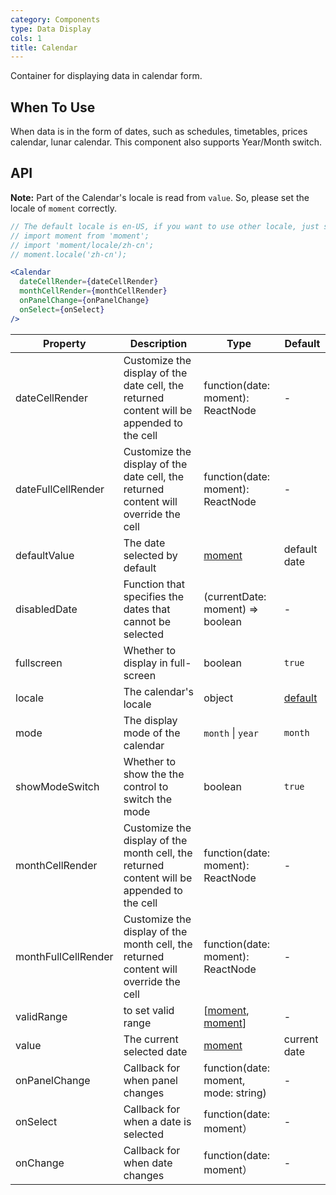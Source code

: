 ```yaml
---
category: Components
type: Data Display
cols: 1
title: Calendar
---
```


Container for displaying data in calendar form.

## When To Use

When data is in the form of dates, such as schedules, timetables, prices calendar, lunar calendar. This component also supports Year/Month switch.

## API

**Note:** Part of the Calendar's locale is read from `value`. So, please set the locale of `moment` correctly.

```jsx
// The default locale is en-US, if you want to use other locale, just set locale in entry file globally.
// import moment from 'moment';
// import 'moment/locale/zh-cn';
// moment.locale('zh-cn');

<Calendar
  dateCellRender={dateCellRender}
  monthCellRender={monthCellRender}
  onPanelChange={onPanelChange}
  onSelect={onSelect}
/>
```

| Property | Description | Type | Default |
| --- | --- | --- | --- |
| dateCellRender | Customize the display of the date cell, the returned content will be appended to the cell | function(date: moment): ReactNode | - |
| dateFullCellRender | Customize the display of the date cell, the returned content will override the cell | function(date: moment): ReactNode | - |
| defaultValue | The date selected by default | [moment](http://momentjs.com/) | default date |
| disabledDate | Function that specifies the dates that cannot be selected | (currentDate: moment) => boolean | - |
| fullscreen | Whether to display in full-screen | boolean | `true` |
| locale | The calendar's locale | object | [default](https://github.com/ant-design/ant-design/blob/master/components/date-picker/locale/example.json) |
| mode | The display mode of the calendar | `month` \| `year` | `month` |
| showModeSwitch | Whether to show the the control to switch the mode | boolean | `true` |
| monthCellRender | Customize the display of the month cell, the returned content will be appended to the cell | function(date: moment): ReactNode | - |
| monthFullCellRender | Customize the display of the month cell, the returned content will override the cell | function(date: moment): ReactNode | - |
| validRange | to set valid range | \[[moment](http://momentjs.com/), [moment](http://momentjs.com/)] | - |
| value | The current selected date | [moment](http://momentjs.com/) | current date |
| onPanelChange | Callback for when panel changes | function(date: moment, mode: string) | - |
| onSelect | Callback for when a date is selected | function(date: moment） | - |
| onChange | Callback for when date changes | function(date: moment） | - |
